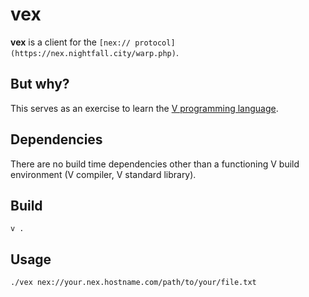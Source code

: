 # vex

**vex** is a client for the `[nex:// protocol](https://nex.nightfall.city/warp.php)`.

## But why?

This serves as an exercise to learn the [V programming language](https://vlang.io).

## Dependencies

There are no build time dependencies other than a functioning V build environment (V compiler, V standard library).

## Build

`v .`

## Usage

```bash
./vex nex://your.nex.hostname.com/path/to/your/file.txt 
```
